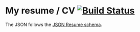 # My resume / CV [![Build Status](https://travis-ci.org/javiercejudo/resume.svg?branch=master)](https://travis-ci.org/javiercejudo/resume)

The JSON follows the [JSON Resume schema](https://jsonresume.org/schema/).
